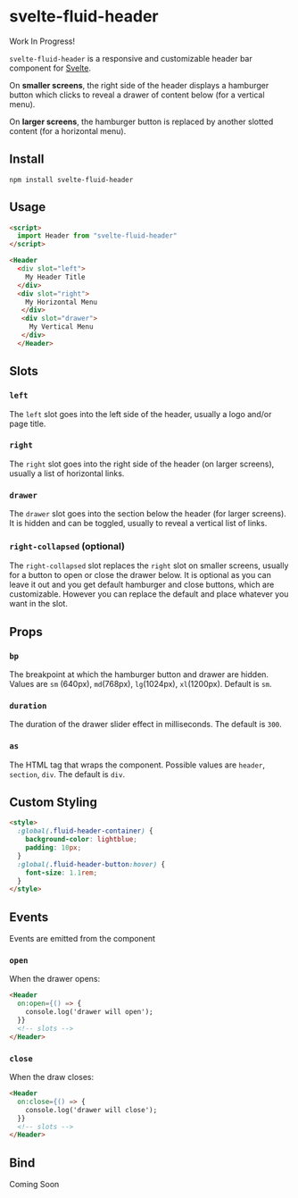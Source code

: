 # svelte-fluid-header

Work In Progress!

`svelte-fluid-header` is a responsive and customizable header bar component for [Svelte](https://svelte.dev/).

On **smaller screens**, the right side of the header displays a hamburger button which clicks to reveal a drawer of content below (for a vertical menu).

On **larger screens**, the hamburger button is replaced by another slotted content (for a horizontal menu).

## Install

`npm install svelte-fluid-header`

## Usage

```html
<script>
  import Header from "svelte-fluid-header"
</script>

<Header
  <div slot="left">
    My Header Title
  </div>
  <div slot="right">
    My Horizontal Menu
   </div>
   <div slot="drawer">
     My Vertical Menu
   </div>
  </Header>

```

## Slots

### `left`

The `left` slot goes into the left side of the header, usually a logo and/or page title.

### `right`

The `right` slot goes into the right side of the header (on larger screens), usually a list of horizontal links.

### `drawer`

The `drawer` slot goes into the section below the header (for larger screens). It is hidden and can be toggled, usually to reveal a vertical list of links.

### `right-collapsed` (optional)

The `right-collapsed` slot replaces the `right` slot on smaller screens, usually for a button to open or close the drawer below. It is optional as you can leave it out and you get default hamburger and close buttons, which are customizable. However you can replace the default and place whatever you want in the slot.

## Props

### `bp`

The breakpoint at which the hamburger button and drawer are hidden. Values are `sm` (640px), `md`(768px), `lg`(1024px), `xl`(1200px). Default is `sm`.

### `duration`

The duration of the drawer slider effect in milliseconds. The default is `300`.

### `as`

The HTML tag that wraps the component. Possible values are `header`, `section`, `div`. The default is `div`.

## Custom Styling

```html
<style>
  :global(.fluid-header-container) {
    background-color: lightblue;
    padding: 10px;
  }
  :global(.fluid-header-button:hover) {
    font-size: 1.1rem;
  }
</style>
```

## Events

Events are emitted from the component

### `open`

When the drawer opens:

```html
<Header
  on:open={() => {
    console.log('drawer will open');
  }}
  <!-- slots -->
</Header>

```

### `close`

When the draw closes:

```html
<Header
  on:close={() => {
    console.log('drawer will close');
  }}
  <!-- slots -->
</Header>

```

## Bind

Coming Soon
